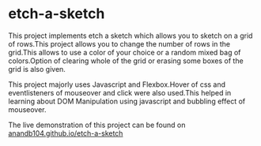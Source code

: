 # etch-a-sketch
This project implements etch a sketch which allows you to sketch on a grid of rows.This project allows you to change the number of rows in the grid.This allows to use a color of your choice or a random mixed bag of colors.Option of clearing whole of the grid or erasing some boxes of the grid is also given.

This project majorly uses Javascript and Flexbox.Hover of css and eventlisteners of mouseover and click were also used.This helped in learning about DOM Manipulation using javascript and bubbling effect of mouseover.

The live demonstration of this project can be found on [anandb104.github.io/etch-a-sketch](https://anandb104.github.io/etch-a-sketch/)